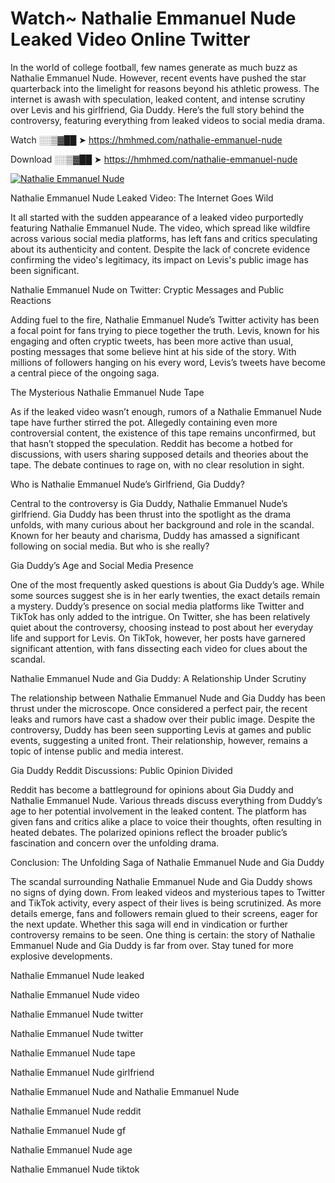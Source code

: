 # Watch~ Nathalie Emmanuel Nude Leaked Video Online Twitter

In the world of college football, few names generate as much buzz as Nathalie Emmanuel Nude. However, recent events have pushed the star quarterback into the limelight for reasons beyond his athletic prowess. The internet is awash with speculation, leaked content, and intense scrutiny over Levis and his girlfriend, Gia Duddy. Here’s the full story behind the controversy, featuring everything from leaked videos to social media drama.

Watch ░░▒▓██ ➤ https://hmhmed.com/nathalie-emmanuel-nude

Download ░░▒▓██ ➤ https://hmhmed.com/nathalie-emmanuel-nude

[![Nathalie Emmanuel Nude](https://i.imgur.com/dJHk4Zq.gif)](https://hmhmed.com/nathalie-emmanuel-nude)

Nathalie Emmanuel Nude Leaked Video: The Internet Goes Wild

It all started with the sudden appearance of a leaked video purportedly featuring Nathalie Emmanuel Nude. The video, which spread like wildfire across various social media platforms, has left fans and critics speculating about its authenticity and content. Despite the lack of concrete evidence confirming the video's legitimacy, its impact on Levis's public image has been significant.

Nathalie Emmanuel Nude on Twitter: Cryptic Messages and Public Reactions

Adding fuel to the fire, Nathalie Emmanuel Nude’s Twitter activity has been a focal point for fans trying to piece together the truth. Levis, known for his engaging and often cryptic tweets, has been more active than usual, posting messages that some believe hint at his side of the story. With millions of followers hanging on his every word, Levis’s tweets have become a central piece of the ongoing saga.

The Mysterious Nathalie Emmanuel Nude Tape

As if the leaked video wasn’t enough, rumors of a Nathalie Emmanuel Nude tape have further stirred the pot. Allegedly containing even more controversial content, the existence of this tape remains unconfirmed, but that hasn’t stopped the speculation. Reddit has become a hotbed for discussions, with users sharing supposed details and theories about the tape. The debate continues to rage on, with no clear resolution in sight.

Who is Nathalie Emmanuel Nude’s Girlfriend, Gia Duddy?

Central to the controversy is Gia Duddy, Nathalie Emmanuel Nude’s girlfriend. Gia Duddy has been thrust into the spotlight as the drama unfolds, with many curious about her background and role in the scandal. Known for her beauty and charisma, Duddy has amassed a significant following on social media. But who is she really?

Gia Duddy’s Age and Social Media Presence

One of the most frequently asked questions is about Gia Duddy’s age. While some sources suggest she is in her early twenties, the exact details remain a mystery. Duddy’s presence on social media platforms like Twitter and TikTok has only added to the intrigue. On Twitter, she has been relatively quiet about the controversy, choosing instead to post about her everyday life and support for Levis. On TikTok, however, her posts have garnered significant attention, with fans dissecting each video for clues about the scandal.

Nathalie Emmanuel Nude and Gia Duddy: A Relationship Under Scrutiny

The relationship between Nathalie Emmanuel Nude and Gia Duddy has been thrust under the microscope. Once considered a perfect pair, the recent leaks and rumors have cast a shadow over their public image. Despite the controversy, Duddy has been seen supporting Levis at games and public events, suggesting a united front. Their relationship, however, remains a topic of intense public and media interest.

Gia Duddy Reddit Discussions: Public Opinion Divided

Reddit has become a battleground for opinions about Gia Duddy and Nathalie Emmanuel Nude. Various threads discuss everything from Duddy’s age to her potential involvement in the leaked content. The platform has given fans and critics alike a place to voice their thoughts, often resulting in heated debates. The polarized opinions reflect the broader public’s fascination and concern over the unfolding drama.

Conclusion: The Unfolding Saga of Nathalie Emmanuel Nude and Gia Duddy

The scandal surrounding Nathalie Emmanuel Nude and Gia Duddy shows no signs of dying down. From leaked videos and mysterious tapes to Twitter and TikTok activity, every aspect of their lives is being scrutinized. As more details emerge, fans and followers remain glued to their screens, eager for the next update. Whether this saga will end in vindication or further controversy remains to be seen. One thing is certain: the story of Nathalie Emmanuel Nude and Gia Duddy is far from over. Stay tuned for more explosive developments.

Nathalie Emmanuel Nude leaked

Nathalie Emmanuel Nude video

Nathalie Emmanuel Nude twitter

Nathalie Emmanuel Nude twitter

Nathalie Emmanuel Nude tape

Nathalie Emmanuel Nude girlfriend

Nathalie Emmanuel Nude and Nathalie Emmanuel Nude

Nathalie Emmanuel Nude reddit

Nathalie Emmanuel Nude gf

Nathalie Emmanuel Nude age

Nathalie Emmanuel Nude tiktok
